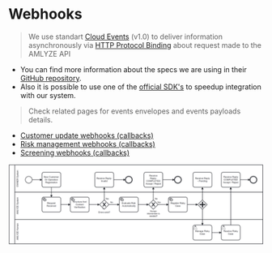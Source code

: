 # Webhooks

> We use standart [Cloud Events](https://cloudevents.io/) (v1.0) to deliver information asynchronously via [HTTP Protocol Binding](https://github.com/cloudevents/spec/blob/v1.0.2/cloudevents/bindings/http-protocol-binding.md) about request made to the AMLYZE API

* You can find more information about the specs we are using in their [GitHub repository](https://github.com/cloudevents/spec).
* Also it is possible to use one of the [official SDK's](https://github.com/cloudevents/spec/blob/v1.0.2/cloudevents/SDK.md) to speedup integration with our system.


> Check related pages for events envelopes and events payloads details.


* [Customer update webhooks (callbacks)](Customer_update_webhooks.md)
* [Risk management webhooks (callbacks)](Risk_management_webhooks.md)
* [Screening webhooks (callbacks)](ScreeningWebhooks.md)

![Alt text](image.png)
